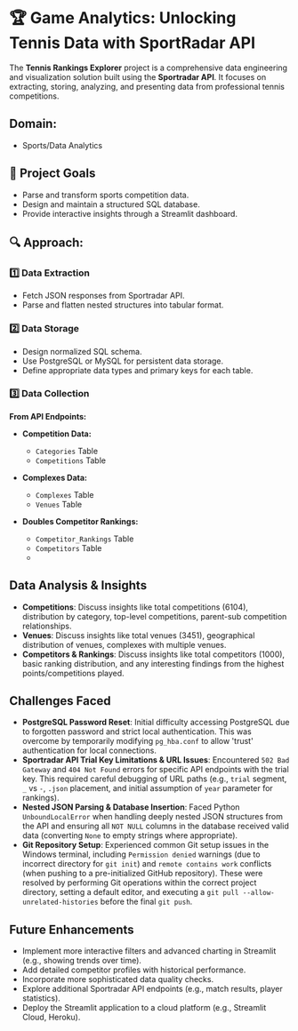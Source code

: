 # 🏆 Game Analytics: Unlocking Tennis Data with SportRadar API
The **Tennis Rankings Explorer** project is a comprehensive data engineering and visualization solution built using the **Sportradar API**. It focuses on extracting, storing, analyzing, and presenting data from professional tennis competitions.

## Domain:	
* Sports/Data Analytics
  
## 📌 Project Goals
* Parse and transform sports competition data.
* Design and maintain a structured SQL database.
* Provide interactive insights through a Streamlit dashboard.

## 🔍 Approach:
### 1️⃣ Data Extraction
* Fetch JSON responses from Sportradar API.
* Parse and flatten nested structures into tabular format.

### 2️⃣ Data Storage
* Design normalized SQL schema.
* Use PostgreSQL or MySQL for persistent data storage.
* Define appropriate data types and primary keys for each table.

### 3️⃣ Data Collection
**From API Endpoints:**
* **Competition Data:**
  * `Categories` Table
  * `Competitions` Table

* **Complexes Data:**
  * `Complexes` Table
  * `Venues` Table

* **Doubles Competitor Rankings:**
  * `Competitor_Rankings` Table
  * `Competitors` Table
  * 
## Data Analysis & Insights

* **Competitions**: Discuss insights like total competitions (6104), distribution by category, top-level competitions, parent-sub competition relationships.
* **Venues**: Discuss insights like total venues (3451), geographical distribution of venues, complexes with multiple venues.
* **Competitors & Rankings**: Discuss insights like total competitors (1000), basic ranking distribution, and any interesting findings from the highest points/competitions played.

## Challenges Faced
* **PostgreSQL Password Reset**: Initial difficulty accessing PostgreSQL due to forgotten password and strict local authentication. This was overcome by temporarily modifying `pg_hba.conf` to allow 'trust' authentication for local connections.
* **Sportradar API Trial Key Limitations & URL Issues**: Encountered `502 Bad Gateway` and `404 Not Found` errors for specific API endpoints with the trial key. This required careful debugging of URL paths (e.g., `trial` segment, `_` vs `-`, `.json` placement, and initial assumption of `year` parameter for rankings).
* **Nested JSON Parsing & Database Insertion**: Faced Python `UnboundLocalError` when handling deeply nested JSON structures from the API and ensuring all `NOT NULL` columns in the database received valid data (converting `None` to empty strings where appropriate).
* **Git Repository Setup**: Experienced common Git setup issues in the Windows terminal, including `Permission denied` warnings (due to incorrect directory for `git init`) and `remote contains work` conflicts (when pushing to a pre-initialized GitHub repository). These were resolved by performing Git operations within the correct project directory, setting a default editor, and executing a `git pull --allow-unrelated-histories` before the final `git push`.

## Future Enhancements
* Implement more interactive filters and advanced charting in Streamlit (e.g., showing trends over time).
* Add detailed competitor profiles with historical performance.
* Incorporate more sophisticated data quality checks.
* Explore additional Sportradar API endpoints (e.g., match results, player statistics).
* Deploy the Streamlit application to a cloud platform (e.g., Streamlit Cloud, Heroku).
